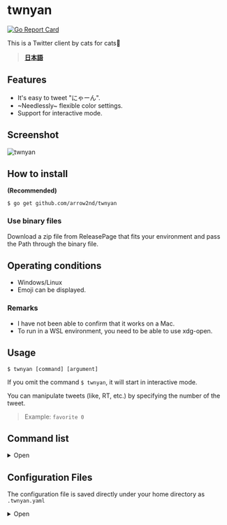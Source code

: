 # twnyan
[![Go Report Card](https://goreportcard.com/badge/github.com/arrow2nd/twnyan)](https://goreportcard.com/report/github.com/arrow2nd/twnyan)

This is a Twitter client by cats for cats🐾

> **[日本語](README_JP.md)**

## Features
- It's easy to tweet "にゃーん".
- ~Needlessly~ flexible color settings.
- Support for interactive mode.

## Screenshot
![twnyan](https://user-images.githubusercontent.com/44780846/99259409-5058d280-285d-11eb-82f3-ba80065517be.gif)

## How to install
**(Recommended)**

```$ go get github.com/arrow2nd/twnyan```

### Use binary files
Download a zip file from ReleasePage that fits your environment and pass the Path through the binary file.

## Operating conditions
- Windows/Linux
- Emoji can be displayed.

### Remarks
- I have not been able to confirm that it works on a Mac.
- To run in a WSL environment, you need to be able to use xdg-open.

## Usage
```$ twnyan [command] [argument]```

If you omit the command ```$ twnyan```, it will start in interactive mode.

You can manipulate tweets (like, RT, etc.) by specifying the number of the tweet.
> Example: ```favorite 0```

## Command list

<details>
<summary>Open</summary>

## tweet
**tweet [Subcommand] [argument]**

Manipulates tweets.
> Alias: tw

| Subcommand | Alias | Description | Argument |
| -------- | -------- | -------- | -------- |
| none |  | The default value for the tweet is 10,000 words. | ```tweet [text] [image file]```.
| remove | rm | remove the tweet. | ```tweet remove [<tweet number>]```.

| Arguments | Hints | Examples |
| -------- | -------- | -------- |
| text | If there is no text and image file, the message will be posted with a "にゃーん" | ```tweet``` |
| image file | If there is more than one, please separate them with a space | ```tweet 🍣 sushi1.png sushi2.png``` |
| tweet number | Separate each tweet with a space if there is more than one | ```tweet remove 2 5``` |

- You can also omit the text and just post an image. (e.g. ```tweet cat.png```)

## timeline
**timeline [counts]**

Displays the home timeline.
> Alias: tl

| Arguments | Hints | Examples |
| -------- | -------- | -------- |
| counts | If you omit it, the default value is given in the configuration file | ```timeline 39``` |

## mention
**twnyan mention [counts]**

Displays the Mentions to you.
> Alias: mt

| Arguments | Hints | Examples |
| -------- | -------- | -------- |
| counts | If you omit it, the default value is given in the configuration file | ```mention 20``` |

## list
**list [<list name>] [counts]**

Displays the timeline of the list.
> Alias: ls

| Arguments | Hints | Examples |
| -------- | -------- | -------- |
| list name | If you are running in interactive mode, you can complete it with the Tab key | ```list Cats```|
| counts | If you omit it, the default value is given in the configuration file | ```list "Cat Gathering" 30``` |

## user
**user [Subcommand] [argument]**

Displays the user timeline.
> Alias: ur

| Subcommand | Alias | Description | Argument |
| -------- | -------- | -------- | -------- |
| none |  | Displays the timeline of the specified user | ```user [userID] [counts]``` |
| number | num, no | Displays the timeline of the person who posted the specified tweet | ```user number [<tweet number>] [counts]``` |

| Arguments | Hints | Examples |
| -------- | -------- | -------- |
| userID | If you omit it, you will be specified | ```user``` |
| counts | If you omit it, the default value is given in the configuration file | ```user twitter 15``` |

- The '@' in the user ID is optional.

## search
**search [<keyword>] [counts]**

Searches for tweets tweets in the past 7 days.
> Alias: sh

| Arguments | Hints | Examples |
| -------- | -------- | -------- |
| keyword | Please enclose any spaces in double quotes | ```search "cat dog"``` |
| counts | If you omit it, the default value is given in the configuration file | ```search sushi 5``` |

## favorite
**favorite  [Subcommand] [<tweet number>]**

Manipulate "like".
> Alias: like, fv

| Subcommand | Alias | Description |
| -------- | -------- | -------- |
| none |  | Like tweet |
| remove | rm | UnLike tweet |

| Arguments | Hints | Examples |
| -------- | -------- | -------- |
| tweet number | Separate each tweet with a space if there is more than one | ```favorite 1 2``` |

## retweet
**retweet [Subcommand] [<tweet number>]**

Manipulate retweets.
> Alias: rt

| Subcommand | Alias | Description | Argument |
| -------- | -------- | -------- | -------- |
| none |  | Retweet tweet | ```retweet [<tweet number>]``` |
| quote | qt | Quote tweet | ```retweet quote [<tweet number>] [text] [image file]``` |
| remove | rm | UnRetweet tweet | ```retweet remove [<tweet number>]``` |

| Arguments | Hints | Examples |
| -------- | -------- | -------- |
| text | If there is no text and image file, the message will be posted with a "にゃーん" | ```retweet quote 1``` |
| image file | If there is more than one, please separate them with a space | ```retweet quote 1 🐾 paw_pad.png footprints.png``` |
| tweet number | Separate each tweet with a space if there is more than one | ```retweet 1 5``` |

## reply
**reply [<tweet number>] [text] [image file]**

Post a reply.
> Alias: rp

| Arguments | Hints | Examples |
| -------- | -------- | -------- |
| text | If there is no text and image file, the message will be posted with a "にゃーん" | ```reply 1``` |
| image file | If there is more than one, please separate them with a space | ```reply good!!! sushi1.png sushi2.png``` |

- You can also omit the text and just post an image. (e.g. ```reply dog.png```)

## follow
**follow [Subcommand] [<tweet number / userID>]**

Performs a follow operation.
> Alias: fw

| Subcommand | Alias | Description |
| -------- | -------- | -------- |
| none | | Follow user |
| remove | rm | Unfollow user |

| Arguments | Hints | Examples |
| -------- | -------- | -------- |
| tweet number | Follow the author of the specified tweet | ```follow 1``` |
| userID | Follow users with the user ID you entered | ```follow arrow_2nd``` |

## block
**block [Subcommand] [<tweet number / userID>]**

Performs a block operation.
> Alias: bk

| Subcommand | Alias | Description |
| -------- | -------- | -------- |
| none | | Block user |
| remove | rm | Unblock user |

| Arguments | Hints | Examples |
| -------- | -------- | -------- |
| tweet number | Block the author of the specified tweet | ```block 1``` |
| userID | Block users with the user ID you entered | ```block arrow_2nd``` |

## mute
**mute [Subcommand] [<tweet number / userID>]**

Performs a mute operation.
> Alias: mu

| Subcommand | Alias | Description |
| -------- | -------- | -------- |
| none | | Mute user |
| remove | rm | Unmute user |

| Arguments | Hints | Examples |
| -------- | -------- | -------- |
| tweet number | Mute the author of the specified tweet | ```mute 1``` |
| userID | Mute users with the user ID you entered | ```mute arrow_2nd``` |

## open
**open [<tweet number>]**

View the tweet in your browser.
> Alias: op

## config
**config [<Subcommand>]**

Manipulation of configuration files

| Subcommand | Alias | Description |
| -------- | -------- | -------- |
| reset    | Regenerate the configuration file | ```config reset``` |
| remove   | Deletes the configuration file | ```config remove``` |

</details>

## Configuration Files
The configuration file is saved directly under your home directory as ```.twnyan.yaml```

<details>
<summary>Open</summary>

## ColorData
Color setting.

Specify it with a hexadecimal color code.

| Name | Description |
| -------- | -------- |
| Accent1 | Background color of tweet numbers, etc. |
| Accent2 | Posting times for tweets, etc. |
| Accent3 | Somewhere |
| BoxFg | Text color of tweet numbers, etc. |
| UserName | Username |
| UserID | UserID |
| Text | Tweet |
| Separator |Separator（--------） |
| Reply | Reply ID and Reply Display |
| Hashtag | Hashtag |
| Fav | Likes |
| RT | Number of retweets and display of retweets |
| Verified | Authenticated Users |
| Protected | Protected Users |
| Follow | Following and FollowedBy |
| Block | Blocking |
| Mute | Muting |
 
## DefaultData
The default value is set.

| Name | Description |
| -------- | -------- |
| Counts | Default number of fetches |
| Prompt | Prompt character |
| DateFormat | Date Format |
| TimeFormat | Time Format |

The format is the same as the format string of the [time package](https://golang.org/pkg/time/#pkg-constants)

</details>
